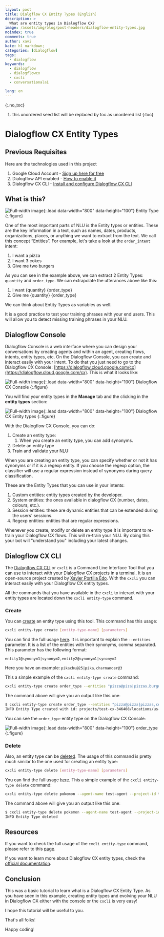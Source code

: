 ```yaml
---
layout: post
title: Dialgflow CX Entity Types (English)
description: >
  What are entity types in Dialogflow CX?
image: /assets/img/blog/post-headers/dialogflow-entity-types.jpg
noindex: true
comments: true
author: xavi
kate: hl markdown;
categories: [dialogflow]
tags:
  - dialogflow
keywords:
  - dialogflow
  - dialogflowcx
  - cxcli
  - conversationalai

lang: en
---
```

{:.no_toc}
1. this unordered seed list will be replaced by toc as unordered list
{:toc}

# Dialogflow CX Entity Types

## Previous Requisites

Here are the technologies used in this project
1. Google Cloud Account - [Sign up here for free](https://cloud.google.com/)
2. Dialogflow API enabled - [How to enable it](https://cloud.google.com/dialogflow/cx/docs/reference)
3. Dialogflow CX CLI - [Install and configure Dialogflow CX CLI](https://cxcli.xavidop.me/)

## What is this?

![Full-width image](/assets/img/blog/tutorials/dialogflow-entity-types/entity-type.png){:.lead data-width="800" data-height="100"}
Entity Type
{:.figure}

One of the most important parts of NLU is the Entity types or entities. These are the key information in a text, such as names, dates, products, organizations, places, or anything we want to extract from the text. We call this concept “Entities”. For example, let's take a look at the `order_intent` intent:
1. I want a pizza
2. I want 3 cokes
3. Give me two burgers

As you can see in the example above, we can extract 2 Entity Types: `quantity` and `order_type`. We can extrapolate the utterances above like this:
1. I want {quantity} {order_type}
2. Give me {quantity} {order_type}

We can think about Entity Types as variables as well.

It is a good practice to test your training phrases with your end users. This will allow you to detect missing training phrases in your NLU.

## Dialogflow Console

Dialogflow Console is a web interface where you can design your conversations by creating agents and within an agent, creating flows, intents, entity types, etc. On the Dialogflow Console, you can create and interact easily with your intent. To do that you just need to go to the Dialogflow CX Console: [https://dialogflow.cloud.google.com/cx](https://dialogflow.cloud.google.com/cx). This is what it looks like:

![Full-width image](/assets/img/blog/tutorials/dialogflow-agents/console.png){:.lead data-width="800" data-height="100"}
Dialogflow CX Console
{:.figure}

You will find your entity types in the **Manage** tab and the clicking in the **entity types** section:

![Full-width image](/assets/img/blog/tutorials/dialogflow-entity-types/console-entity-type.png){:.lead data-width="800" data-height="100"}
Dialogflow CX Entity types
{:.figure}

With the Dialogflow CX Console, you can do:
1. Create an entity type:
   1. When you create an entity type, you can add synonyms.
2. Delete an entity type
3. Train and validate your NLU

When you are creating an entity type, you can specify whether or not it has synonyms or if it is a regexp entity. If you choose the regexp option, the classifier will use a regular expression instead of synonyms during query classification.

These are the Entity Types that you can use in your intents:
1. Custom entities: entity types created by the developer.
2. System entities: the ones available in dialogflow CX (number, dates, colours, etc.).
3. Session entities: these are dynamic entities that can be extended during the users' sessions.
4. Regexp entities: entities that are regular expressions.

Whenever you create, modify or delete an entity type it is important to re-train your Dialogflow CX flows. This will re-train your NLU. By doing this your bot will "understand you" including your latest changes.

## Dialogflow CX CLI

The [Dialoglfow CX CLI](https://cxcli.xavidop.me/) or `cxcli` is a Command Line Interface Tool that you can use to interact with your Dialogflow CX projects in a terminal. It is an open-source project created by [Xavier Portilla Edo](https://xavidop.me/). With the `cxcli` you can interact easily with your Dialogflow CX entity types.

All the commands that you have available in the `cxcli` to interact with your entity types are located down the `cxcli entity-type` command.

### Create

You can [create](https://cxcli.xavidop.me/entitytypes/create) an entity type using this tool. This command has this usage:

```sh
cxcli entity-type create [entity-type-name] [parameters]
```

You can find the full usage [here](https://cxcli.xavidop.me/cmd/cxcli_entity-type_create). It is important to explain the `--entities` parameter. It is a list of the entities with their synonyms, comma separated. This parameter has the following format: 
```
entity1@synonym1|synonym2,entity2@synonym1|synonym2
```

Here you have an example: `pikachu@25|pika,charmander@3`


This a simple example of the `cxcli entity-type create` command:

```sh
cxcli entity-type create order_type --entities "pizza@piza|pizzas,burguer@hamburguer|burguers" --agent-name test-agent --project-id test-cx-346408 --location-id us-central1
```

The command above will give you an output like this one:

```sh
$ cxcli entity-type create order_type --entities "pizza@pizza|pizzas,coke@coke|cokes" --agent-name test-agent --project-id test-cx-346408 --location-id us-central1
INFO Entity Type created with id: projects/test-cx-346408/locations/us-central1/agents/40278ea0-c0fc-4d9a-a4d4-caa68d86295f/entityTypes/457a451d-f5ce-47da-b8dc-16b17d874a5d 
```

You can see the `order_type` entity type on the Dialogflow CX Console:

![Full-width image](/assets/img/blog/tutorials/dialogflow-entity-types/console-entity-type-created.png){:.lead data-width="800" data-height="100"}
order_type
{:.figure}

### Delete

Also, an entity type can be [deleted](https://cxcli.xavidop.me/entitytypes/delete). The usage of this command is pretty much similar to the one used for creating an entity type:

```sh
cxcli entity-type delete [entity-type-name] [parameters]
```

You can find the full usage [here](https://cxcli.xavidop.me/cmd/cxcli_entity-type_delete). This a simple example of the `cxcli entity-type delete` command:

```sh
cxcli entity-type delete pokemon --agent-name test-agent --project-id test-cx-346408 --location-id us-central1
```

The command above will give you an output like this one:

```sh
$ cxcli entity-type delete pokemon --agent-name test-agent --project-id test-cx-346408 --location-id us-central1
INFO Entity Type deleted                 
```
                        
## Resources

If you want to check the full usage of the `cxcli entity-type` command, please refer to this [page](https://cxcli.xavidop.me/cmd/cxcli_entity-type/).

If you want to learn more about Dialogflow CX entity types, check the [official documentation](https://cloud.google.com/dialogflow/cx/docs/concept/entity).

## Conclusion 

This was a basic tutorial to learn what is a Dialogflow CX Entity Type.
As you have seen in this example, creating entity types and evolving your NLU in Dialogflow CX either with the console or the `cxcli` is very easy!

I hope this tutorial will be useful to you.

That's all folks!

Happy coding!